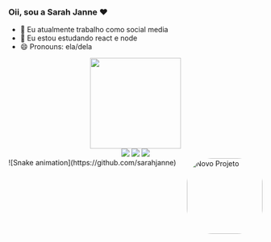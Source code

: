 ### Oii, sou a Sarah Janne ♥

- 🔭 Eu atualmente trabalho como social media
- 🌱 Eu estou estudando react e node
- 😄 Pronouns: ela/dela

 <div align="center">
  <a href="https://www.instagram.com/sarahj.tech/">
  <img height="180em" src="https://github-readme-stats.vercel.app/api?username=sarahjanne&show_icons=true&theme=dracula&include_all_commits=true&count_private=true"/>
  </div>
 
  <div align="center"> 
   <a href="https://instagram.com/sarahj.tech" target="_blank"><img src="https://img.shields.io/badge/Instagram-E4405F?style=for-the-badge&logo=instagram&logoColor=white" target="_blank"></a>
   <a href = "mailto:sarahjdias@dias.com"><img src="https://img.shields.io/badge/-Gmail-%23333?style=for-the-badge&logo=gmail&logoColor=white" target="_blank"></a>
   <a href="https://www.linkedin.com/in/sarah-janne-844300179/" target="_blank"><img src="https://img.shields.io/badge/-LinkedIn-%230077B5?style=for-the-badge&logo=linkedin&logoColor=white" target="_blank"></a> 
  
  </div>
 <div>
  <img align="right" alt="Novo Projeto" height="150" style="border-radius:50px;" src="https://media.discordapp.net/attachments/953420371946770465/953420461289635951/Novo_Projeto.gif">
  ![Snake animation](https://github.com/sarahjanne)
 </div>


